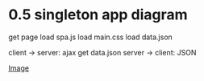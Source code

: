 # 0.5 singleton app diagram

get page
load spa.js
load main.css
load data.json

client -> server: ajax get data.json
server -> client: JSON

[Image](https://github.com/Rachamv/fullStack-Exercise/blob/main/part0/0-5.png)